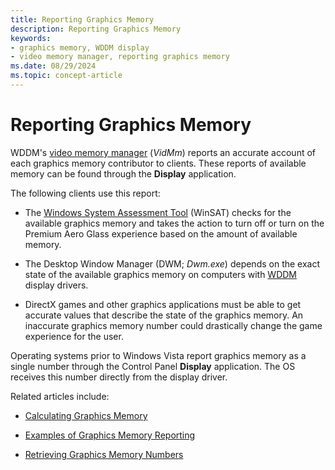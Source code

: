 ```yaml
---
title: Reporting Graphics Memory
description: Reporting Graphics Memory
keywords:
- graphics memory, WDDM display
- video memory manager, reporting graphics memory
ms.date: 08/29/2024
ms.topic: concept-article
---
```


# Reporting Graphics Memory

WDDM's [video memory manager](video-memory-management-and-gpu-scheduling.md) (*VidMm*) reports an accurate account of each graphics memory contributor to clients. These reports of available memory can be found through the **Display** application.

The following clients use this report:

* The [Windows System Assessment Tool](/windows-hardware/manufacture/desktop/configure-windows-system-assessment-test-scores) (WinSAT) checks for the available graphics memory and takes the action to turn off or turn on the Premium Aero Glass experience based on the amount of available memory.

* The Desktop Window Manager (DWM; *Dwm.exe*) depends on the exact state of the available graphics memory on computers with [WDDM](windows-vista-display-driver-model-design-guide.md) display drivers.

* DirectX games and other graphics applications must be able to get accurate values that describe the state of the graphics memory. An inaccurate graphics memory number could drastically change the game experience for the user.

Operating systems prior to Windows Vista report graphics memory as a single number through the Control Panel **Display** application. The OS receives this number directly from the display driver.

Related articles include:

* [Calculating Graphics Memory](calculating-graphics-memory.md)

* [Examples of Graphics Memory Reporting](examples-of-graphics-memory-reporting.md)

* [Retrieving Graphics Memory Numbers](retrieving-graphics-memory-numbers.md)
